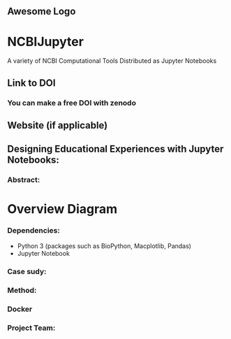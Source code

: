 ## Awesome Logo

# NCBIJupyter
A variety of NCBI Computational Tools Distributed as Jupyter Notebooks

## Link to DOI

### You can make a free DOI with zenodo <link>

## Website (if applicable)

## Designing Educational Experiences with Jupyter Notebooks:

### Abstract:


# Overview Diagram




### Dependencies:
* Python 3 (packages such as BioPython, Macplotlib, Pandas)
* Jupyter Notebook

### Case sudy:


### Method:

### Docker


### Project Team:






